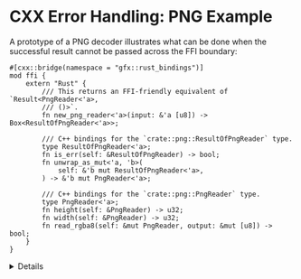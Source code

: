 # CXX Error Handling: PNG Example

A prototype of a PNG decoder illustrates what can be done when the successful
result cannot be passed across the FFI boundary:

```rust,ignore
#[cxx::bridge(namespace = "gfx::rust_bindings")]
mod ffi {
    extern "Rust" {
        /// This returns an FFI-friendly equivalent of `Result<PngReader<'a>,
        /// ()>`.
        fn new_png_reader<'a>(input: &'a [u8]) -> Box<ResultOfPngReader<'a>>;

        /// C++ bindings for the `crate::png::ResultOfPngReader` type.
        type ResultOfPngReader<'a>;
        fn is_err(self: &ResultOfPngReader) -> bool;
        fn unwrap_as_mut<'a, 'b>(
            self: &'b mut ResultOfPngReader<'a>,
        ) -> &'b mut PngReader<'a>;

        /// C++ bindings for the `crate::png::PngReader` type.
        type PngReader<'a>;
        fn height(self: &PngReader) -> u32;
        fn width(self: &PngReader) -> u32;
        fn read_rgba8(self: &mut PngReader, output: &mut [u8]) -> bool;
    }
}
```

<details>

`PngReader` and `ResultOfPngReader` are Rust types --- objects of these types
cannot cross the FFI boundary without indirection of a `Box<T>`. We can't have
an `out_parameter: &mut PngReader`, because CXX doesn't allow C++ to store Rust
objects by value.

This example illustrates that even though CXX doesn't support arbitrary generics
nor templates, we can still pass them across the FFI boundary by manually
specializing / monomorphizing them into a non-generic type. In the example
`ResultOfPngReader` is a non-generic type that forwards into appropriate methods
of `Result<T, E>` (e.g. into `is_err`, `unwrap`, and/or `as_mut`).

</details>
